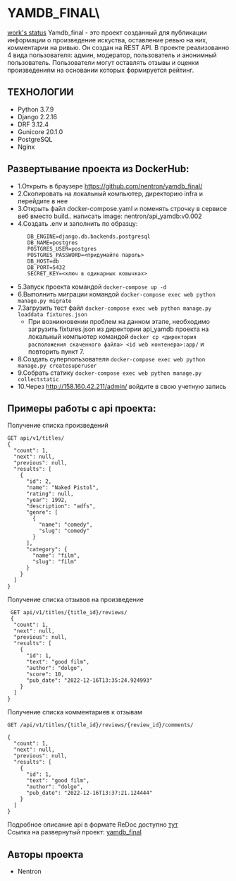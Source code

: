 # YAMDB_FINAL\ 
[work's status](https://github.com/nentron/yamdb_final/actions/workflows/yamdb_workflow.yml/badge.svg)
Yamdb_final - это проект созданный для публикации информации о произведение искуства, оставление ревью на них, комментарии на ривью. Он создан на REST API. В проекте реализованно 4 вида пользователя: админ, модератор, пользователь и анонимный пользователь.
Пользователи могут оставлять отзывы и оценки произведениям на основании которых формируется рейтинг.

## ТЕХНОЛОГИИ
- Python 3.7.9
- Django 2.2.16
- DRF 3.12.4
- Gunicore 20.1.0
- PostgreSQL
- Nginx

## Развертывание проекта из DockerHub:
- 1.Открыть в браузере https://github.com/nentron/yamdb_final/
- 2.Скопировать на локальный компьютер, директорию infra и перейдите в нее
- 3.Открыть файл docker-compose.yaml и поменять строчку в сервисе веб вместо build.. написать image: nentron/api_yamdb:v0.002
- 4.Создать .env и заполнить по образцу:
    ```
       DB_ENGINE=django.db.backends.postgresql
       DB_NAME=postgres
       POSTGRES_USER=postgres
       POSTGRES_PASSWORD=<придумайте пароль>
       DB_HOST=db
       DB_PORT=5432
       SECRET_KEY=<ключ в одинарных ковычках>
    ```
- 5.Запуск проекта командой ```docker-compose up -d```
- 6.Выполнить миграции командой ```docker-compose exec web python manage.py migrate```
- 7.Загрузить тест файл ```docker-compose exec web python manage.py loaddata fixtures.json```
    - При возникновении проблем на данном этапе, необходимо загрузить fixtures.json из директории api_yamdb проекта на локальный компьютер
    командой ```docker cp <директория расположения скаченного файла> <id web контенера>:app/``` и повторить пункт 7.
- 8.Создать суперпользователя ```docker-compose exec web python manage.py createsuperuser```
- 9.Собрать статику ```docker-compose exec web python manage.py collectstatic```
- 10.Через http://158.160.42.211/admin/ войдите в свою учетную запись 

## Примеры работы с api проекта:
 
Получение списка произведений

```
GET api/v1/titles/
{
  "count": 1,
  "next": null,
  "previous": null,
  "results": [
    {
      "id": 2,
      "name": "Naked Pistol",
      "rating": null,
      "year": 1992,
      "description": "adfs",
      "genre": [
        {
          "name": "comedy",
          "slug": "comedy"
        }
      ],
      "category": {
        "name": "film",
        "slug": "film"
      }
    }
  ]
}
```

Получение списка отзывов на произведение

```
 GET api/v1/titles/{title_id}/reviews/
 {
  "count": 1,
  "next": null,
  "previous": null,
  "results": [
    {
      "id": 1,
      "text": "good film",
      "author": "dolgo",
      "score": 10,
      "pub_date": "2022-12-16T13:35:24.924993"
    }
  ]
}
```

Получение списка комментариев к отзывам

```
GET /api/v1/titles/{title_id}/reviews/{review_id}/comments/

{
  "count": 1,
  "next": null,
  "previous": null,
  "results": [
    {
      "id": 1,
      "text": "good film",
      "author": "dolgo",
      "pub_date": "2022-12-16T13:37:21.124444"
    }
  ]
}
```

Подробное описание api в формате ReDoc доступно [тут] \
Ссылка на развернутый проект: [yamdb_final]

[DRF]: <https://www.django-rest-framework.org/>
[тут]: <http://158.160.42.211/redoc/>
[yamdb_final]: <http://158.160.42.211/>
## Авторы проекта
- Nentron



